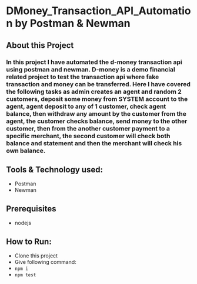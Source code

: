 # DMoney_Transaction_API_Automation by Postman & Newman

## About this Project
### In this project I have automated the d-money transaction api using postman and newman. D-money is a demo financial related project to test the transaction api where fake transaction and money can be transferred. Here I have covered the following tasks as admin creates an agent and random 2 customers, deposit some money from SYSTEM account to the agent, agent deposit to any of 1 customer, check agent balance, then withdraw any amount by the customer from the agent, the customer checks balance, send money to the other customer, then from the another customer payment to a specific merchant, the second customer will check both balance and statement and then the merchant will check his own balance.

## Tools & Technology used:
- Postman
- Newman

## Prerequisites
- nodejs

## How to Run:
- Clone this project
- Give following command:
-  ```npm i```
-  ```npm test```
